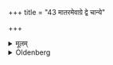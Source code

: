 +++
title = "43 मातरमेवाग्रे द्वे चान्ये"

+++

<details><summary>मूलम्</summary>

मातरमेवाग्रे द्वे चान्ये सुहृदौ यावत्यो वा सन्निहिताः स्युः ४३
</details>

<details><summary>Oldenberg</summary>

43. First of his mother, and of two other women friends, or of as many as there are in the neighbourhood.
</details>

